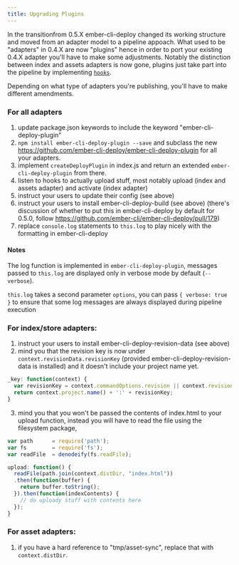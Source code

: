 ```yaml
---
title: Upgrading Plugins
---
```


In the transitionfrom 0.5.X ember-cli-deploy changed its working structure and moved from an adapter model to a pipeline appoach.
What used to be "adapters" in 0.4.X are now "plugins" hence in order to port your existing 0.4.X adapter you'll have to make some adjustments.
Notably the distinction between index and assets adapters is now gone, plugins just take part into the pipeline by implementing [`hooks`](./pipeline-hooks).

Depending on what type of adapters you're publishing, you'll have to make different amendments.

### For all adapters

1. update package.json keywords to include the keyword "ember-cli-deploy-plugin"
2. `npm install ember-cli-deploy-plugin --save` and subclass the new https://github.com/ember-cli-deploy/ember-cli-deploy-plugin for all your adapters.
3. implement `createDeployPlugin` in index.js and return an extended `ember-cli-deploy-plugin` from there.
4. listen to hooks to actually upload stuff, most notably upload (index and assets adapter) and activate (index adapter)
5. instruct your users to update their config (see above)
6. instruct your users to install ember-cli-deploy-build (see above) (there's discussion of whether to put this in ember-cli-deploy by default for 0.5.0, follow https://github.com/ember-cli/ember-cli-deploy/pull/179)
7. replace `console.log` statements to `this.log` to play nicely with the formatting in ember-cli-deploy

#### Notes

The log function is implemented in `ember-cli-deploy-plugin`, messages passed to `this.log` are displayed only in verbose mode by default (`--verbose`).

`this.log` takes a second parameter `options`, you can pass `{ verbose: true }` to ensure that some log messages are always displayed during pipeline execution

### For index/store adapters:
1. instruct your users to install ember-cli-deploy-revision-data (see above)
2. mind you that the revision key is now under `context.revisionData.revisionKey` (provided ember-cli-deploy-revision-data is installed) and it doesn't include your project name yet.

```javascript
_key: function(context) {
  var revisionKey = context.commandOptions.revision || context.revisionData.revisionKey.substr(0, 8);
  return context.project.name() + ':' + revisionKey;
}
```

3. mind you that you won't be passed the contents of index.html to your upload function, instead you will have to read the file using the filesystem package,

```javascript
var path      = require('path');
var fs        = require('fs');
var readFile  = denodeify(fs.readFile);

upload: function() {
  readFile(path.join(context.distDir, "index.html"))
  .then(function(buffer) {
    return buffer.toString();
  }).then(function(indexContents) {
    // do uploady stuff with contents here
  });
}
```

### For asset adapters:
1. if you have a hard reference to "tmp/asset-sync", replace that with `context.distDir`.
